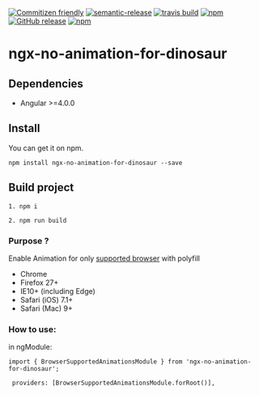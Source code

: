 [![Commitizen friendly](https://img.shields.io/badge/commitizen-friendly-brightgreen.svg?style=flat-square)](http://commitizen.github.io/cz-cli/)
[![semantic-release](https://img.shields.io/badge/%20%20%F0%9F%93%A6%F0%9F%9A%80-semantic--release-e10079.svg?style=flat-square)](https://github.com/semantic-release/semantic-release)
[![travis build](https://img.shields.io/travis/maxisam/ngx-no-animation-for-dinosaur.svg?style=flat-square)](https://travis-ci.org/maxisam/ngx-no-animation-for-dinosaur)
[![npm](https://img.shields.io/npm/dt/ngx-no-animation-for-dinosaur.svg?style=flat-square)](https://www.npmjs.com/package/ngx-no-animation-for-dinosaur)
[![GitHub release](https://img.shields.io/github/release/maxisam/ngx-no-animation-for-dinosaur.svg?style=flat-square)](https://github.com/maxisam/ngx-no-animation-for-dinosaur/releases)
[![npm](https://img.shields.io/npm/l/ngx-no-animation-for-dinosaur.svg?style=flat-square)]()

# ngx-no-animation-for-dinosaur


## Dependencies

+ Angular >=4.0.0

## Install

You can get it on npm.

```
npm install ngx-no-animation-for-dinosaur --save
```

## Build project

```
1. npm i

2. npm run build
```

### Purpose ?

Enable Animation for only [supported browser](https://github.com/web-animations/web-animations-js/blob/dev/docs/support.md#browser-support) with polyfill

* Chrome
* Firefox 27+
* IE10+ (including Edge)
* Safari (iOS) 7.1+
* Safari (Mac) 9+

### How to use:

in ngModule:
```
import { BrowserSupportedAnimationsModule } from 'ngx-no-animation-for-dinosaur';

```

```
 providers: [BrowserSupportedAnimationsModule.forRoot()],
```


